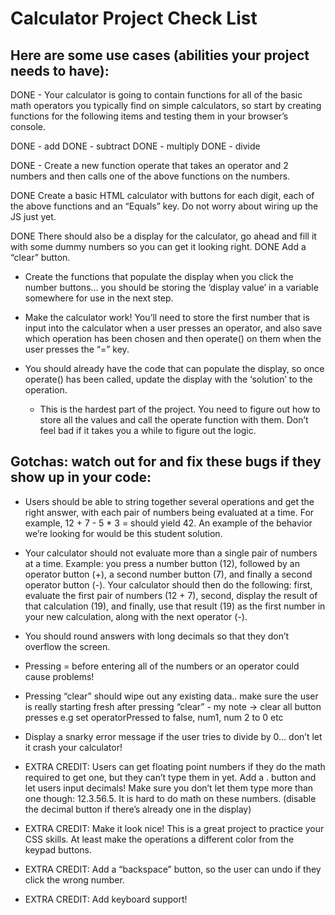# Calculator Project Check List

## Here are some use cases (abilities your project needs to have):

DONE - Your calculator is going to contain functions for all of the basic math operators you typically find on simple calculators, so start by creating functions for the following items and testing them in your browser’s console.

DONE - add
DONE - subtract
DONE - multiply
DONE - divide

DONE - Create a new function operate that takes an operator and 2 numbers and then calls one of the above functions on the numbers.

DONE Create a basic HTML calculator with buttons for each digit, each of the above functions and an “Equals” key.
Do not worry about wiring up the JS just yet.

DONE There should also be a display for the calculator, go ahead and fill it with some dummy numbers so you can get it looking right.
DONE Add a “clear” button.

- Create the functions that populate the display when you click the number buttons… you should be storing the ‘display value’ in a variable somewhere for use in the next step.

- Make the calculator work! You’ll need to store the first number that is input into the calculator when a user presses an operator, and also save which operation has been chosen and then operate() on them when the user presses the “=” key.

- You should already have the code that can populate the display, so once operate() has been called, update the display with the ‘solution’ to the operation.
  - This is the hardest part of the project. You need to figure out how to store all the values and call the operate function with them. Don’t feel bad if it takes you a while to figure out the logic.

## Gotchas: watch out for and fix these bugs if they show up in your code:

- Users should be able to string together several operations and get the right answer, with each pair of numbers being evaluated at a time. For example, 12 + 7 - 5 \* 3 = should yield 42. An example of the behavior we’re looking for would be this student solution.

- Your calculator should not evaluate more than a single pair of numbers at a time. Example: you press a number button (12), followed by an operator button (+), a second number button (7), and finally a second operator button (-). Your calculator should then do the following: first, evaluate the first pair of numbers (12 + 7), second, display the result of that calculation (19), and finally, use that result (19) as the first number in your new calculation, along with the next operator (-).

- You should round answers with long decimals so that they don’t overflow the screen.
- Pressing = before entering all of the numbers or an operator could cause problems!
- Pressing “clear” should wipe out any existing data.. make sure the user is really starting fresh after pressing “clear” - my note -> clear all button presses e.g set operatorPressed to false, num1, num 2 to 0 etc
- Display a snarky error message if the user tries to divide by 0… don’t let it crash your calculator!
- EXTRA CREDIT: Users can get floating point numbers if they do the math required to get one, but they can’t type them in yet. Add a . button and let users input decimals! Make sure you don’t let them type more than one though: 12.3.56.5. It is hard to do math on these numbers. (disable the decimal button if there’s already one in the display)
- EXTRA CREDIT: Make it look nice! This is a great project to practice your CSS skills. At least make the operations a different color from the keypad buttons.
- EXTRA CREDIT: Add a “backspace” button, so the user can undo if they click the wrong number.
- EXTRA CREDIT: Add keyboard support!
